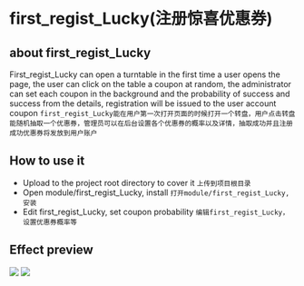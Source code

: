# first_regist_Lucky(注册惊喜优惠券)

## about first_regist_Lucky

First_regist_Lucky can open a turntable in the first time a user opens the page, the user can click on the table a coupon at random, the administrator can set each coupon in the background and the probability of success and success from the details, registration will be issued to the user account coupon `first_regist_Lucky能在用户第一次打开页面的时候打开一个转盘，用户点击转盘能随机抽取一个优惠券，管理员可以在后台设置各个优惠券的概率以及详情，抽取成功并且注册成功优惠券将发放到用户账户`

## How to use it

- Upload to the project root directory to cover it `上传到项目根目录`
- Open module/first_regist_Lucky, install `打开module/first_regist_Lucky,安装`
- Edit first_regist_Lucky, set coupon probability `编辑first_regist_Lucky，设置优惠券概率等`



## Effect preview

![](https://i.imgur.com/D6y06Cf.png)
![](https://i.imgur.com/IV8nTeo.png)